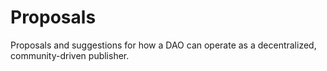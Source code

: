# Proposals
Proposals and suggestions for how a DAO can operate as a decentralized, community-driven publisher.
